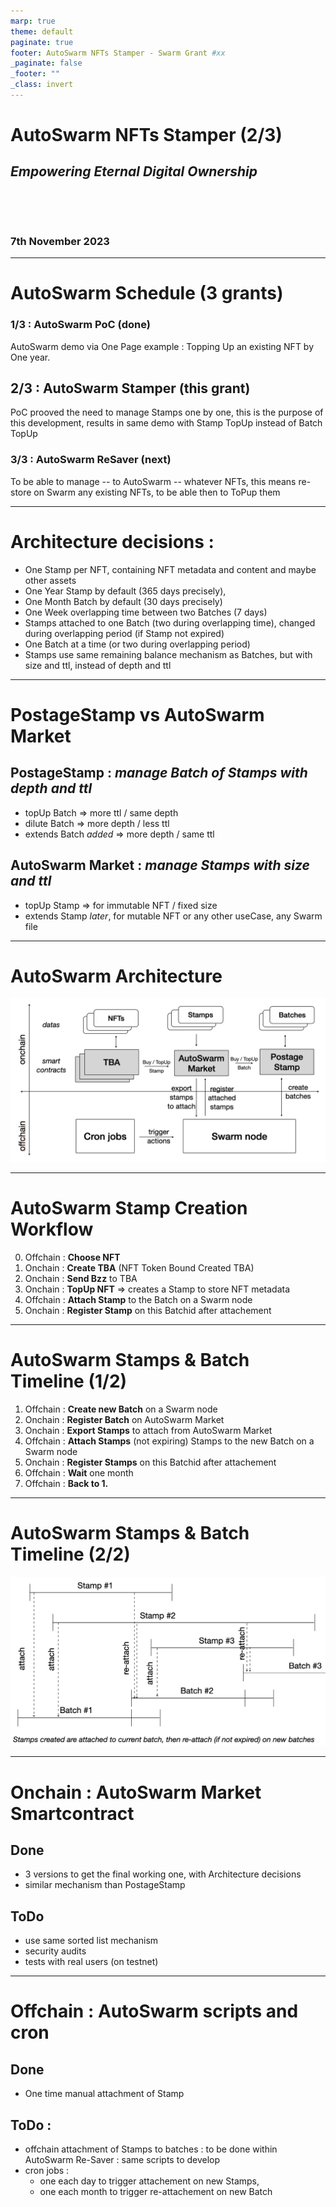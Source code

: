 ```yaml
---
marp: true
theme: default
paginate: true
footer: AutoSwarm NFTs Stamper - Swarm Grant #xx
_paginate: false
_footer: ""
_class: invert
---
```


# AutoSwarm NFTs Stamper (2/3)

## _Empowering Eternal Digital Ownership_

&nbsp;

&nbsp;


### 7th November 2023

---
# AutoSwarm Schedule (3 grants)

### 1/3 : AutoSwarm PoC (done)
AutoSwarm demo via One Page example : Topping Up an existing NFT by One year.

## 2/3 : AutoSwarm Stamper (this grant)
PoC prooved the need to manage Stamps one by one, this is the purpose of this development, results in same demo with Stamp TopUp instead of Batch TopUp

### 3/3 : AutoSwarm ReSaver (next)
To be able to manage -- to AutoSwarm -- whatever NFTs, this means re-store on Swarm any existing NFTs, to be able then  to ToPup them

---
# Architecture decisions :

- One Stamp per NFT, containing NFT metadata and content and maybe other assets
- One Year Stamp by default (365 days precisely),
- One Month Batch by default (30 days precisely)
- One Week overlapping time between two Batches (7 days)
- Stamps attached to one Batch (two during overlapping time), changed during overlapping period (if Stamp not expired)
- One Batch at a time (or two during overlapping period)
- Stamps use same remaining balance mechanism as Batches, but with size and ttl, instead of depth and ttl

---

# PostageStamp vs AutoSwarm Market

## PostageStamp : _manage Batch of Stamps with depth and ttl_
- topUp Batch => more ttl / same depth
- dilute Batch =>  more depth / less ttl
- extends Batch _added_ => more depth / same ttl

## AutoSwarm Market : _manage Stamps with size and ttl_
- topUp Stamp => for immutable NFT / fixed size
- extends Stamp _later_, for mutable NFT or any other useCase, any Swarm file

---

# AutoSwarm Architecture
<!-- _footer: "" -->
![](./architecture.png)

---

#  AutoSwarm Stamp Creation Workflow

0. Offchain : **Choose NFT**
1. Onchain : **Create TBA**  (NFT Token Bound Created TBA)
2. Onchain : **Send Bzz** to TBA
3. Onchain : **TopUp NFT** => creates a Stamp to store NFT metadata
4. Offchain : **Attach Stamp** to the Batch on a Swarm node
5. Onchain : **Register Stamp** on this Batchid after attachement

---

#  AutoSwarm Stamps & Batch Timeline (1/2)

1. Offchain : **Create new Batch** on a Swarm node
2. Onchain : **Register Batch** on AutoSwarm Market
3. Onchain : **Export Stamps** to attach from AutoSwarm Market
4. Offchain : **Attach Stamps** (not expiring) Stamps  to the new Batch on a Swarm node
5. Onchain : **Register Stamps** on this Batchid after attachement
6. Offchain : **Wait** one month
7. Offchain : **Back to 1.**

---
<!-- _footer: "" -->
#  AutoSwarm Stamps & Batch Timeline (2/2)
![](./timeline.png)

---

#  Onchain : AutoSwarm Market Smartcontract

## Done
- 3 versions to get the final working one, with Architecture decisions
- similar mechanism than PostageStamp

## ToDo
- use same sorted list mechanism
- security audits
- tests with real users (on testnet)

---

# Offchain : AutoSwarm scripts and cron

## Done
- One time manual attachment of Stamp

## ToDo :
- offchain attachment of Stamps to batches : to be done within AutoSwarm Re-Saver : same scripts to develop
- cron jobs :
  - one each day to trigger attachement on new Stamps,
  - one each month to trigger re-attachement on new Batch

